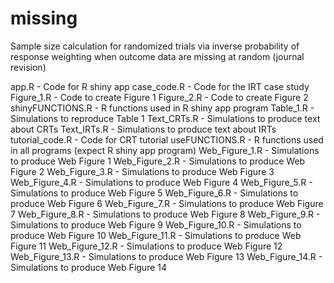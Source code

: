 # missing
Sample size calculation for randomized trials via inverse probability of response weighting when outcome data are missing at random (journal revision)

app.R - Code for R shiny app
case_code.R - Code for the IRT case study
Figure_1.R - Code to create Figure 1
Figure_2.R - Code to create Figure 2
shinyFUNCTIONS.R - R functions used in R shiny app program
Table_1.R - Simulations to reproduce Table 1
Text_CRTs.R - Simulations to produce text about CRTs
Text_IRTs.R - Simulations to produce text about IRTs
tutorial_code.R - Code for CRT tutorial
useFUNCTIONS.R - R functions used in all programs (expect R shiny app program)
Web_Figure_1.R - Simulations to produce Web Figure 1
Web_Figure_2.R - Simulations to produce Web Figure 2
Web_Figure_3.R - Simulations to produce Web Figure 3
Web_Figure_4.R - Simulations to produce Web Figure 4
Web_Figure_5.R - Simulations to produce Web Figure 5
Web_Figure_6.R - Simulations to produce Web Figure 6
Web_Figure_7.R - Simulations to produce Web Figure 7
Web_Figure_8.R - Simulations to produce Web Figure 8
Web_Figure_9.R - Simulations to produce Web Figure 9
Web_Figure_10.R - Simulations to produce Web Figure 10
Web_Figure_11.R - Simulations to produce Web Figure 11
Web_Figure_12.R - Simulations to produce Web Figure 12
Web_Figure_13.R - Simulations to produce Web Figure 13
Web_Figure_14.R - Simulations to produce Web Figure 14
